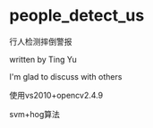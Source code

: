 # people_detect_us
行人检测摔倒警报

written by Ting Yu

I'm glad to discuss with others

使用vs2010+opencv2.4.9

svm+hog算法

